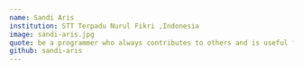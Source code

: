 ```yaml
---
name: Sandi Aris
institution: STT Terpadu Nurul Fikri ,Indonesia
image: sandi-aris.jpg
quote: be a programmer who always contributes to others and is useful for others
github: sandi-aris
---
```

